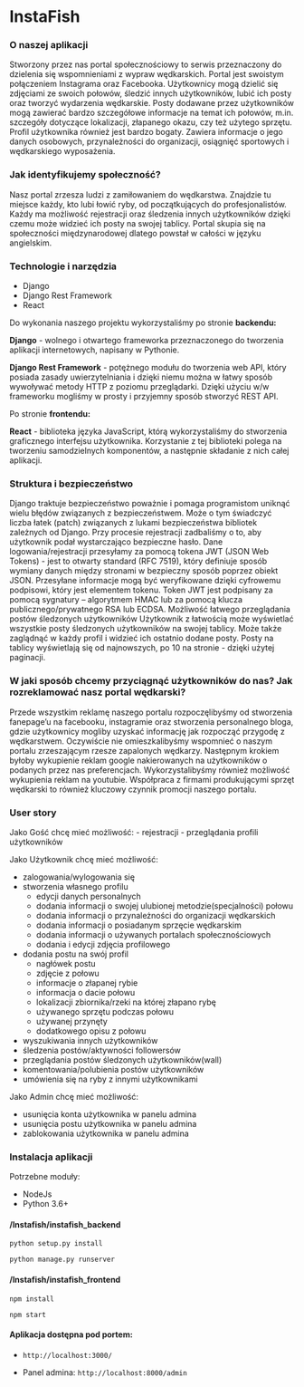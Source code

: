 <h1>InstaFish</h1>
<h3>O naszej aplikacji</h3>
Stworzony przez nas portal społecznościowy to serwis przeznaczony do dzielenia się wspomnieniami z wypraw wędkarskich. Portal jest swoistym połączeniem Instagrama oraz Facebooka. Użytkownicy mogą dzielić się zdjęciami ze swoich połowów, śledzić innych użytkowników, lubić ich posty oraz tworzyć wydarzenia wędkarskie. Posty dodawane przez użytkowników mogą zawierać bardzo szczegółowe informacje na temat ich połowów, m.in. szczegóły dotyczące lokalizacji, złapanego okazu, czy też użytego sprzętu. Profil użytkownika również jest bardzo bogaty. Zawiera informacje o jego danych osobowych, przynależności do organizacji, osiągnięć sportowych i wędkarskiego wyposażenia.

<h3>Jak identyfikujemy społeczność?</h3>
Nasz portal zrzesza ludzi z zamiłowaniem do wędkarstwa. Znajdzie tu miejsce każdy, kto lubi łowić ryby, od początkujących do profesjonalistów. Każdy ma możliwość rejestracji oraz śledzenia innych użytkowników dzięki czemu może widzieć ich posty na swojej tablicy. Portal skupia się na społeczności międzynarodowej dlatego powstał w całości w języku angielskim.

<h3>Technologie i narzędzia</h3>

- Django
- Django Rest Framework
- React

Do wykonania naszego projektu wykorzystaliśmy po stronie <strong>backendu:</strong>

<strong>Django</strong> - wolnego i otwartego frameworka przeznaczonego do tworzenia aplikacji internetowych, napisany w Pythonie. 

<strong>Django Rest Framework</strong> - potężnego modułu do tworzenia web API, który posiada zasady uwierzytelniania i dzięki niemu można w łatwy sposób wywoływać metody HTTP z poziomu przeglądarki. Dzięki użyciu w/w frameworku mogliśmy w prosty i przyjemny sposób stworzyć REST API.

Po stronie <strong>frontendu:</strong>

<strong>React</strong> - biblioteka języka JavaScript, którą wykorzystaliśmy do stworzenia graficznego interfejsu użytkownika. Korzystanie z tej biblioteki polega na tworzeniu samodzielnych komponentów, a następnie składanie z nich całej aplikacji.

<h3>Struktura i bezpieczeństwo</h3>
Django traktuje bezpieczeństwo poważnie i pomaga programistom uniknąć wielu błędów związanych z bezpieczeństwem. Może o tym świadczyć liczba łatek (patch) związanych z lukami bezpieczeństwa bibliotek zależnych od Django.
Przy procesie rejestracji zadbaliśmy o to, aby użytkownik podał wystarczająco bezpieczne hasło.
Dane logowania/rejestracji przesyłamy za pomocą tokena JWT (JSON Web Tokens) - jest to otwarty standard (RFC 7519), który definiuje sposób wymiany danych między stronami w bezpieczny sposób poprzez obiekt JSON. Przesyłane informacje mogą być weryfikowane dzięki cyfrowemu podpisowi, który jest elementem tokenu. Token JWT jest podpisany za pomocą sygnatury – algorytmem HMAC lub za pomocą klucza publicznego/prywatnego RSA lub ECDSA.
Możliwość łatwego przeglądania postów śledzonych użytkowników
Użytkownik z łatwością może wyświetlać wszystkie posty śledzonych użytkowników na swojej tablicy. Może także zaglądnąć w każdy profil i widzieć ich ostatnio dodane posty. Posty na tablicy wyświetlają się od najnowszych, po 10 na stronie - dzięki użytej paginacji.

<h3>W jaki sposób chcemy przyciągnąć użytkowników do nas? 
Jak rozreklamować nasz portal wędkarski?</h3>
Przede wszystkim reklamę naszego portalu rozpoczęlibyśmy od stworzenia fanepage’u na facebooku, instagramie oraz stworzenia personalnego bloga, gdzie użytkownicy mogliby uzyskać informację jak rozpocząć przygodę z wędkarstwem. Oczywiście nie omieszkalibyśmy wspomnieć o naszym portalu zrzeszającym rzesze zapalonych wędkarzy.  Następnym krokiem byłoby wykupienie reklam google nakierowanych na użytkowników 
o podanych przez nas preferencjach. Wykorzystalibyśmy również możliwość wykupienia reklam na youtubie. Współpraca z firmami produkującymi sprzęt wędkarski to również kluczowy czynnik promocji naszego portalu.

<h3>User story</h3>
Jako Gość chcę mieć możliwość:
- rejestracji
- przeglądania profili użytkowników

Jako Użytkownik chcę mieć możliwość:
- zalogowania/wylogowania się
- stworzenia własnego profilu
	- edycji danych personalnych
	- dodania informacji o swojej ulubionej metodzie(specjalności) połowu
	- dodania informacji o przynależności do organizacji wędkarskich
	- dodania informacji o posiadanym sprzęcie wędkarskim
	- dodania informacji o używanych portalach społecznościowych 
	- dodania i edycji zdjęcia profilowego
- dodania postu na swój profil
	- nagłówek postu
	- zdjęcie z połowu
	- informacje o złapanej rybie
	- informacja o dacie połowu
	- lokalizacji zbiornika/rzeki na której złapano rybę
	- używanego sprzętu podczas połowu
	- używanej przynęty
	- dodatkowego opisu z połowu
- wyszukiwania innych użytkowników
- śledzenia postów/aktywności followersów
- przeglądania postów śledzonych użytkowników(wall)
- komentowania/polubienia postów użytkowników
- umówienia się na ryby z innymi użytkownikami 

Jako Admin chcę mieć możliwość:
- usunięcia konta użytkownika w panelu admina
- usunięcia postu użytkownika w panelu admina
- zablokowania użytkownika w panelu admina


<h3> Instalacja aplikacji </h3>
Potrzebne moduły:

- NodeJs
- Python 3.6+

#### /Instafish/instafish_backend

<code>python setup.py install</code>

<code>python manage.py runserver</code>


#### /Instafish/instafish_frontend

<code>npm install</code>

<code>npm start</code>

#### Aplikacja dostępna pod portem:
- <code>http://localhost:3000/</code>

- Panel admina:  <code>http://localhost:8000/admin</code>
